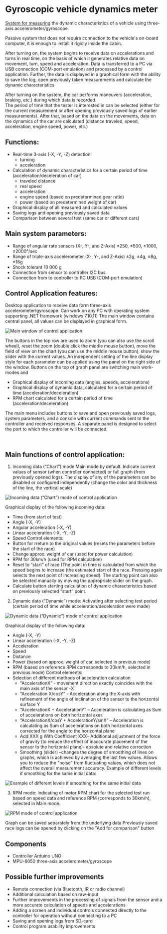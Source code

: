 # Gyroscopic vehicle dynamics meter

[System for measuring](https://techi-news.com/Projects/Gyroscopic-dynamics-measurement-system-for-vehicle) the dynamic characteristics of a vehicle using three-axis accelerometer/gyroscope.

Passive system that does not require connection to the vehicle's on-board computer, it is enough to install it rigidly inside the cabin.

After turning on, the system begins to receive data on accelerations and turns in real time, on the basis of which it generates relative data on movement, turn, speed and acceleration. 
Data is transferred to a PC via USB connection (COM-port emulation) and processed by a control application. 
Further, the data is displayed in a graphical form with the ability to save the log, open previously taken measurements and calculate the dynamic characteristics

After turning on the system, the car performs maneuvers (acceleration, braking, etc.) during which data is recorded.  
The period of time that the tester is interested in can be selected (either for the current measurement or after opening previously saved logs of earlier measurements).
After that, based on the data on the movements, data on the dynamics of the car are calculated (distance traveled, speed, acceleration, engine speed, power, etc.)

## Functions:

* Real-time 3-axis (-X, -Y, -Z) detection: 
  - turning
  - acceleration
* Calculation of dynamic characteristics for a certain period of time (acceleration/deceleration of car)
  - traveled distance
  - real speed
  - acceleration
  - engine speed (based on predetermined gear ratio)
  - power (based on predetermined weight of car)
* Graphical display of all measured and calculated values
* Saving logs and opening previously saved data 
* Comparison between several test (same car or different cars) 

## Main system parameters:

* Range of angular rate sensors (X-, Y-, and Z-Axis)		±250, ±500, ±1000, ±2000°/sec
* Range of triple-axis accelerometer (X-, Y-, and Z-Axis)	±2g, ±4g, ±8g, ±16g
* Shock tolerant 						10 000 g 
* Connection from sensor to controller				I2C bus
* Connection from to controller to PC				USB (COM-port emulation)

## Control Application features:
Desktop application to receive data form three-axis accelerometer/gyroscope.
Can work on any PC with operating system supporting .NET framework (windows 7,10,11)
The main window contains central panel, all values can be displayed in graphical form.

![Main window of control application](https://github.com/Brabn/GyroscopicMeter/blob/main/Photo/GyroControl.Control_application.png)

The buttons in the top row are used to zoom (you can also use the scroll wheel), reset the zoom (double click the middle mouse button), move the field of view on the chart (you can use the middle mouse button), show the slider with the current values.
An independent setting of the line display style for each parameter can be applied using the panel on the right side of the window.
Buttons on the top of graph panel are switching main work-modes and 
* Graphical display of incoming data (angles, speeds, accelerations)
* Graphical display of dynamic data, calculated for a certain period of time (acceleration/deceleration)
* RPM chart calculated for a certain period of time (acceleration/deceleration)

The main menu includes buttons to save and open previously saved logs, system parameters, and a console with current commands sent to the controller and received responses.
A separate panel is designed to select the port to which the controller will be connected.

 
## Main functions of control application:
1.	Incoming data (“Chart”) mode
Main mode by default. Indicate current values of sensor (when controller connected) or full graph (from previously opened logs). The display of any of the parameters can be disabled or configured independently (change the color and thickness of the line, the vertical scale)

![Incoming data (“Chart”) mode of control application](https://github.com/Brabn/GyroscopicMeter/blob/main/Photo/GyroControl.Basic_data_graph.png)

Graphical display of the following incoming data:
* Time (from start of test)
* Angle (-X, -Y)
* Angular acceleration (-X, -Y)
* Linear acceleration (-X, -Y, -Z)
* Speed 
Control elements:
* Button for rreturn to the original values (resets the parameters before the start of the race)
* Change approx. weight of car (used for power calculation)
* RPM for 30km/h (used for RPM calculation)
* Reset to “start” of race (The point in time is calculated from which the speed begins to increase (the estimated start of the race. Pressing again selects the next point of increasing speed). The starting point can also be selected manually by moving the appropriate slider on the graph.
* Calculate button starting calculation of dynamic characteristics based on previously selected “start” point.


 
2.	Dynamic data (“Dynamic”) mode:
Activating after selecting test period (certain period of time while acceleration/deceleration were made)

![Dynamic data (“Dynamic”) mode of control application](https://github.com/Brabn/GyroscopicMeter/blob/main/Photo/GyroControl.Basic_dynamic_data_graph.png)

Graphical display of the following data:
* Angle (-X, -Y)
* Linear acceleration (-X, -Y, -Z)
* Acceleration
* Speed
* Distance
* Power (based on approx. weight of car, selected in previous mode)
* RPM (based on reference RPM corresponds to 30km/h, selected in previous mode)
Control elements:
* Selection of different methods of acceleration calculation
  - “AccelerationX” - movement direction exactly coincides with the main axis of the sensor -X
  - “Acceleration X/cosY” - Acceleration along the X-axis with refinement of the angle of inclination of the sensor to the horizontal surface Y
  - “AccelerationX + AccelerationY” – Acceleration is calculating as  Sum of accelerations on both horizontal axes
  - “AccelerationX/cosY + AccelerationY/sinX” – Acceleration is calculating as  Sum of accelerations on both horizontal axes corrected for the angle to the horizontal plane
  - Add XXX g With Coefficient XXX– Additional adjustment of the force of gravity (to reduce the effect of inaccurate placement of the sensor to the horizontal plane)- absolute and relative correction
  - Smoothing (slider) –changes the degree of smoothing of lines on graphs, which is achieved by averaging the last few values. Allows you to reduce the "noise" from fluctuating values, which does not affect the overall measurement accuracy.
Example of different levels if smoothing for the same initial data:

![Example of different levels if smoothing for the same initial data](https://github.com/Brabn/GyroscopicMeter/blob/main/Photo/GyroControl.Various_degree_of_smoothing.png)

3.	RPM mode:
Indicating of motor RPM chart for the selected test run based on speed data and reference RPM (corresponds to 30km/h), selected in Main mode.

![RPM mode of control application](https://github.com/Brabn/GyroscopicMeter/blob/main/Photo/GyroControl.RPM_chart.png)

Graph can be saved separately from the underlying data
Previously saved race logs can be opened by clicking on the "Add for comparison" button

## Components

* Controller Arduino UNO                 
* MPU-6050 three-axis accelerometer/gyroscope 

## Possible further improvements

* Remote connection (via Bluetooth, IR or radio channel)
* Additional calculation based on raw-input
* Further improvements in the processing of signals from the sensor and a more accurate calculation of speeds and accelerations
* Adding a screen and individual controls connected directly to the controller for operation without connecting to a PC
* Saving and opening logs from SD-card
* Control program usability improvements

